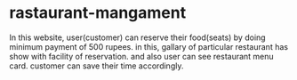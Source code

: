 # rastaurant-mangament
In this website, user(customer) can reserve their food(seats) by doing minimum payment of 500 rupees.
in this, gallary of particular restaurant has show with facility of reservation.
and also user can see restaurant menu card.
customer can save their time accordingly.

